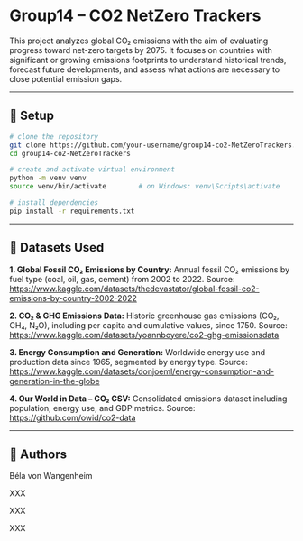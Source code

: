 # Group14 – CO2 NetZero Trackers

This project analyzes global CO₂ emissions with the aim of evaluating progress toward net-zero targets by 2075. It focuses on countries with significant or growing emissions footprints to understand historical trends, forecast future developments, and assess what actions are necessary to close potential emission gaps.

---

## 🔧 Setup

```bash
# clone the repository
git clone https://github.com/your-username/group14-co2-NetZeroTrackers.git
cd group14-co2-NetZeroTrackers
```

```bash
# create and activate virtual environment
python -m venv venv
source venv/bin/activate        # on Windows: venv\Scripts\activate
```

```bash
# install dependencies
pip install -r requirements.txt
```

---
## 🔎 Datasets Used
**1. Global Fossil CO₂ Emissions by Country:**
   Annual fossil CO₂ emissions by fuel type (coal, oil, gas, cement) from 2002 to 2022.
   Source: https://www.kaggle.com/datasets/thedevastator/global-fossil-co2-emissions-by-country-2002-2022

**2. CO₂ & GHG Emissions Data:**
   Historic greenhouse gas emissions (CO₂, CH₄, N₂O), including per capita and cumulative values, since 1750.
   Source: https://www.kaggle.com/datasets/yoannboyere/co2-ghg-emissionsdata

**3. Energy Consumption and Generation:**
   Worldwide energy use and production data since 1965, segmented by energy type.
   Source: https://www.kaggle.com/datasets/donjoeml/energy-consumption-and-generation-in-the-globe

**4. Our World in Data – CO₂ CSV:**
   Consolidated emissions dataset including population, energy use, and GDP metrics.
   Source: https://github.com/owid/co2-data

---
## 👥 Authors
Béla von Wangenheim

XXX

XXX

XXX